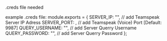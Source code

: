 .creds file needed

example .creds file:
module.exports = {
SERVER_IP: "", // add Teamspeak Server IP Adress
SERVER_PORT: , // add Teamspeak (Voice) Port [Default: 9987]
QUERY_USERNAME: "", // add Server Querry Username
QUERY_PASSWORD: "", // add Server Querry Password
};

